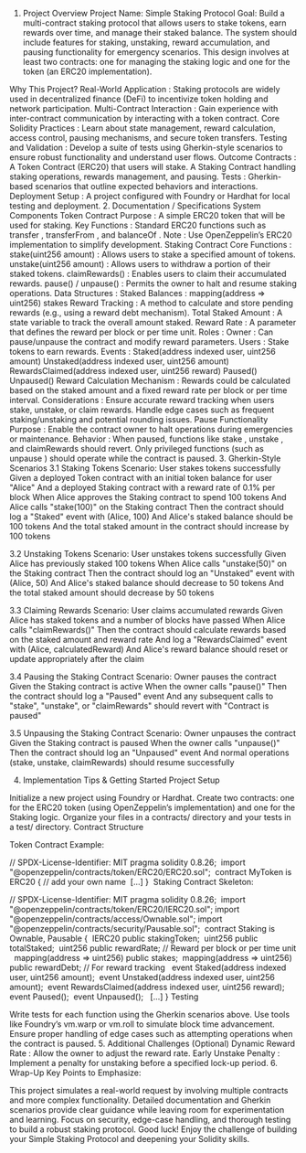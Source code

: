 1. Project Overview
Project Name: 
Simple Staking Protocol
Goal: Build a multi-contract staking protocol that allows users to stake tokens, earn rewards over time, and manage their staked balance. The system should include features for staking, unstaking, reward accumulation, and pausing functionality for emergency scenarios. This design involves at least two contracts: one for managing the staking logic and one for the token (an ERC20 implementation).

Why This Project?
Real-World Application
: Staking protocols are widely used in decentralized finance (DeFi) to incentivize token holding and network participation.
Multi-Contract Interaction
: Gain experience with inter-contract communication by interacting with a token contract.
Core Solidity Practices
: Learn about state management, reward calculation, access control, pausing mechanisms, and secure token transfers.
Testing and Validation
: Develop a suite of tests using Gherkin-style scenarios to ensure robust functionality and understand user flows.
Outcome
Contracts
:
A 
Token Contract
 (ERC20) that users will stake.
A 
Staking Contract
 handling staking operations, rewards management, and pausing.
Tests
: Gherkin-based scenarios that outline expected behaviors and interactions.
Deployment Setup
: A project configured with Foundry or Hardhat for local testing and deployment.
2. Documentation / Specifications
System Components
Token Contract
Purpose
: A simple ERC20 token that will be used for staking.
Key Functions
: Standard ERC20 functions such as 
transfer
, 
transferFrom
, and 
balanceOf
.
Note
: Use OpenZeppelin’s ERC20 implementation to simplify development.
Staking Contract
Core Functions
:
stake(uint256 amount)
: Allows users to stake a specified amount of tokens.
unstake(uint256 amount)
: Allows users to withdraw a portion of their staked tokens.
claimRewards()
: Enables users to claim their accumulated rewards.
pause()
 / 
unpause()
: Permits the owner to halt and resume staking operations.
Data Structures
:
Staked Balances
: 
mapping(address => uint256) stakes
Reward Tracking
: A method to calculate and store pending rewards (e.g., using a reward debt mechanism).
Total Staked Amount
: A state variable to track the overall amount staked.
Reward Rate
: A parameter that defines the reward per block or per time unit.
Roles
:
Owner
: Can pause/unpause the contract and modify reward parameters.
Users
: Stake tokens to earn rewards.
Events
:
Staked(address indexed user, uint256 amount)
Unstaked(address indexed user, uint256 amount)
RewardsClaimed(address indexed user, uint256 reward)
Paused()
Unpaused()
Reward Calculation
Mechanism
: Rewards could be calculated based on the staked amount and a fixed reward rate per block or per time interval.
Considerations
: Ensure accurate reward tracking when users stake, unstake, or claim rewards. Handle edge cases such as frequent staking/unstaking and potential rounding issues.
Pause Functionality
Purpose
: Enable the contract owner to halt operations during emergencies or maintenance.
Behavior
:
When paused, functions like 
stake
, 
unstake
, and 
claimRewards
 should revert.
Only privileged functions (such as 
unpause
) should operate while the contract is paused.
3. Gherkin-Style Scenarios
3.1 Staking Tokens
Scenario: User stakes tokens successfully
  Given a deployed Token contract with an initial token balance for user "Alice"
  And a deployed Staking contract with a reward rate of 0.1% per block
  When Alice approves the Staking contract to spend 100 tokens
  And Alice calls "stake(100)" on the Staking contract
  Then the contract should log a "Staked" event with (Alice, 100)
  And Alice's staked balance should be 100 tokens
  And the total staked amount in the contract should increase by 100 tokens

3.2 Unstaking Tokens
Scenario: User unstakes tokens successfully
  Given Alice has previously staked 100 tokens
  When Alice calls "unstake(50)" on the Staking contract
  Then the contract should log an "Unstaked" event with (Alice, 50)
  And Alice's staked balance should decrease to 50 tokens
  And the total staked amount should decrease by 50 tokens

3.3 Claiming Rewards
Scenario: User claims accumulated rewards
  Given Alice has staked tokens and a number of blocks have passed
  When Alice calls "claimRewards()"
  Then the contract should calculate rewards based on the staked amount and reward rate
  And log a "RewardsClaimed" event with (Alice, calculatedReward)
  And Alice's reward balance should reset or update appropriately after the claim

3.4 Pausing the Staking Contract
Scenario: Owner pauses the contract
  Given the Staking contract is active
  When the owner calls "pause()"
  Then the contract should log a "Paused" event
  And any subsequent calls to "stake", "unstake", or "claimRewards" should revert with "Contract is paused"

3.5 Unpausing the Staking Contract
Scenario: Owner unpauses the contract
  Given the Staking contract is paused
  When the owner calls "unpause()"
  Then the contract should log an "Unpaused" event
  And normal operations (stake, unstake, claimRewards) should resume successfully

4. Implementation Tips & Getting Started
Project Setup

Initialize a new project using Foundry or Hardhat.
Create two contracts: one for the ERC20 token (using OpenZeppelin’s implementation) and one for the Staking logic.
Organize your files in a 
contracts/
 directory and your tests in a 
test/
 directory.
Contract Structure

Token Contract Example:

​​​​// SPDX-License-Identifier: MIT
​​​​pragma solidity 0.8.26;
​​​​
​​​​import "@openzeppelin/contracts/token/ERC20/ERC20.sol";
​​​​
​​​​contract MyToken is ERC20 { // add your own name
​​​​    [...]
​​​​}
​​​​
Staking Contract Skeleton:

​​​​// SPDX-License-Identifier: MIT
​​​​pragma solidity 0.8.26;
​​​​
​​​​import "@openzeppelin/contracts/token/ERC20/IERC20.sol";
​​​​import "@openzeppelin/contracts/access/Ownable.sol";
​​​​import "@openzeppelin/contracts/security/Pausable.sol";
​​​​
​​​​contract Staking is Ownable, Pausable {
​​​​    IERC20 public stakingToken;
​​​​    uint256 public totalStaked;
​​​​    uint256 public rewardRate; // Reward per block or per time unit
​​​​
​​​​    mapping(address => uint256) public stakes;
​​​​    mapping(address => uint256) public rewardDebt; // For reward tracking
​​​​
​​​​    event Staked(address indexed user, uint256 amount);
​​​​    event Unstaked(address indexed user, uint256 amount);
​​​​    event RewardsClaimed(address indexed user, uint256 reward);
​​​​    event Paused();
​​​​    event Unpaused();
​​​​
​​​​    [...]
​​​​}
​​​​
Testing

Write tests for each function using the Gherkin scenarios above.
Use tools like Foundry’s 
vm.warp
 or 
vm.roll
 to simulate block time advancement.
Ensure proper handling of edge cases such as attempting operations when the contract is paused.
5. Additional Challenges (Optional)
Dynamic Reward Rate
: Allow the owner to adjust the reward rate.
Early Unstake Penalty
: Implement a penalty for unstaking before a specified lock-up period.
6. Wrap-Up
Key Points to Emphasize:

This project simulates a real-world request by involving multiple contracts and more complex functionality.
Detailed documentation and Gherkin scenarios provide clear guidance while leaving room for experimentation and learning.
Focus on security, edge-case handling, and thorough testing to build a robust staking protocol.
Good luck! Enjoy the challenge of building your Simple Staking Protocol and deepening your Solidity skills.